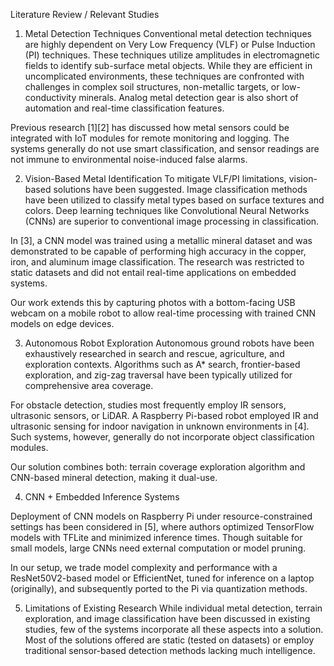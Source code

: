 Literature Review / Relevant Studies

1. Metal Detection Techniques
Conventional metal detection techniques are highly dependent on Very Low Frequency (VLF) or Pulse Induction (PI) techniques. These techniques utilize amplitudes in electromagnetic fields to identify sub-surface metal objects. While they are efficient in uncomplicated environments, these techniques are confronted with challenges in complex soil structures, non-metallic targets, or low-conductivity minerals. Analog metal detection gear is also short of automation and real-time classification features.

Previous research [1][2] has discussed how metal sensors could be integrated with IoT modules for remote monitoring and logging. The systems generally do not use smart classification, and sensor readings are not immune to environmental noise-induced false alarms.

2. Vision-Based Metal Identification
To mitigate VLF/PI limitations, vision-based solutions have been suggested. Image classification methods have been utilized to classify metal types based on surface textures and colors. Deep learning techniques like Convolutional Neural Networks (CNNs) are superior to conventional image processing in classification.

In [3], a CNN model was trained using a metallic mineral dataset and was demonstrated to be capable of performing high accuracy in the copper, iron, and aluminum image classification. The research was restricted to static datasets and did not entail real-time applications on embedded systems.

Our work extends this by capturing photos with a bottom-facing USB webcam on a mobile robot to allow real-time processing with trained CNN models on edge devices.

3. Autonomous Robot Exploration
Autonomous ground robots have been exhaustively researched in search and rescue, agriculture, and exploration contexts. Algorithms such as A* search, frontier-based exploration, and zig-zag traversal have been typically utilized for comprehensive area coverage.

For obstacle detection, studies most frequently employ IR sensors, ultrasonic sensors, or LiDAR. A Raspberry Pi-based robot employed IR and ultrasonic sensing for indoor navigation in unknown environments in [4]. Such systems, however, generally do not incorporate object classification modules.

Our solution combines both: terrain coverage exploration algorithm and CNN-based mineral detection, making it dual-use.

4. CNN + Embedded Inference Systems

Deployment of CNN models on Raspberry Pi under resource-constrained settings has been considered in [5], where authors optimized TensorFlow models with TFLite and minimized inference times. Though suitable for small models, large CNNs need external computation or model pruning.

In our setup, we trade model complexity and performance with a ResNet50V2-based model or EfficientNet, tuned for inference on a laptop (originally), and subsequently ported to the Pi via quantization methods.

5. Limitations of Existing Research While individual metal detection, terrain exploration, and image classification have been discussed in existing studies, few of the systems incorporate all these aspects into a solution. Most of the solutions offered are static (tested on datasets) or employ traditional sensor-based detection methods lacking much intelligence.
